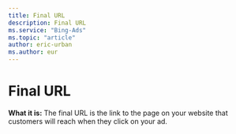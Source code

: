 ```yaml
---
title: Final URL
description: Final URL
ms.service: "Bing-Ads"
ms.topic: "article"
author: eric-urban
ms.author: eur
---
```


# Final URL

**What it is:**  The final URL is the link to the page on your website that customers will reach when they click on your ad.


